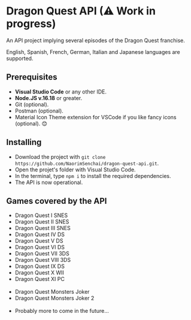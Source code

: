 <h1>Dragon Quest API (⚠ Work in progress)</h1>

<p>An API project implying several episodes of the Dragon Quest franchise.</p>
<p>English, Spanish, French, German, Italian and Japanese languages are supported.</p>

## Prerequisites

<ul>
  <li><b>Visual Studio Code</b> or any other IDE.</li>
  <li><b>Node.JS v.16.18</b> or greater.</li>
  <li>Git (optional).</li>
  <li>Postman (optional).</li>
  <li>Material Icon Theme extension for VSCode if you like fancy icons (optional). 😊</li>
</ul>

## Installing

<ul>
  <li>Download the project with <code>git clone https://github.com/NaorimSenchai/dragon-quest-api.git</code>.</li>
  <li>Open the projet's folder with Visual Studio Code.</li>
  <li>In the terminal, type <code>npm i</code> to install the required dependencies.</li>
  <li>The API is now operational.</li>
</ul>

## Games covered by the API

<ul>
  <li>Dragon Quest I SNES</li>
  <li>Dragon Quest II SNES</li>
  <li>Dragon Quest III SNES</li>
  <li>Dragon Quest IV DS</li>
  <li>Dragon Quest V DS</li>
  <li>Dragon Quest VI DS</li>
  <li>Dragon Quest VII 3DS</li>
  <li>Dragon Quest VIII 3DS</li>
  <li>Dragon Quest IX DS</li>
  <li>Dragon Quest X WII</li>
  <li>Dragon Quest XI PC</li>
  <br>
  <li>Dragon Quest Monsters Joker</li>
  <li>Dragon Quest Monsters Joker 2</li>
  <br>
  <li>Probably more to come in the future...</li>
</ul>
